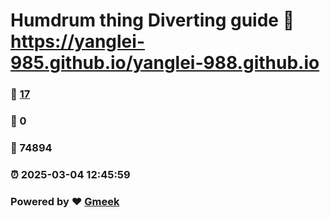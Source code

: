 # Humdrum thing Diverting guide :link: https://yanglei-985.github.io/yanglei-988.github.io 
### :page_facing_up: [17](https://yanglei-985.github.io/yanglei-988.github.io/tag.html) 
### :speech_balloon: 0 
### :hibiscus: 74894 
### :alarm_clock: 2025-03-04 12:45:59 
### Powered by :heart: [Gmeek](https://github.com/Meekdai/Gmeek)
